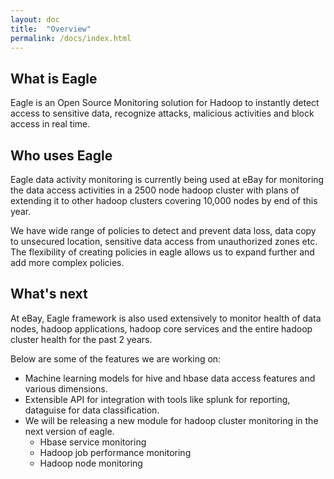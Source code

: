 ```yaml
---
layout: doc
title:  "Overview" 
permalink: /docs/index.html
---
```


## What is Eagle

Eagle is an Open Source Monitoring solution for Hadoop to instantly detect access to sensitive data, recognize attacks, malicious activities and block access in real time.

## Who uses Eagle

Eagle data activity monitoring is currently being used at eBay for monitoring the data access activities in a 2500 node hadoop cluster with plans of extending it to other hadoop clusters covering 10,000 nodes by end of this year. 

We have wide range of policies to detect and prevent data loss, data copy to unsecured location, sensitive data access from unauthorized zones etc. The flexibility of creating policies in eagle allows us to expand further and add more complex policies.

## What's next 

At eBay, Eagle framework is also used extensively to monitor health of data nodes, hadoop applications, hadoop core services and the entire hadoop cluster health for the past 2 years.

Below are some of the features we are working on:

* Machine learning models for hive and hbase data access features and various dimensions.
* Extensible API for integration with tools like splunk for reporting, dataguise for data classification.
* We will be releasing a new module for hadoop cluster monitoring in the next version of eagle.
	* Hbase service monitoring 
	* Hadoop job performance monitoring 
	* Hadoop node monitoring